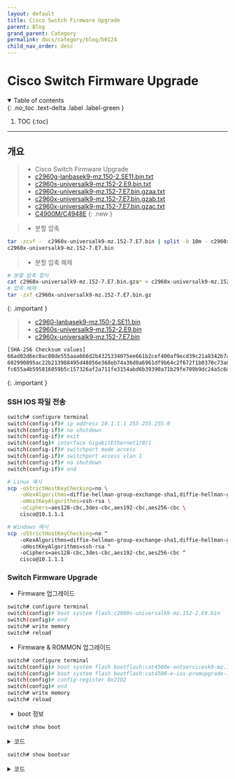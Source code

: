 ```yaml
---
layout: default
title: Cisco Switch Firmware Upgrade
parent: Blog
grand_parent: Category
permalink: docs/category/blog/b0124
child_nav_order: desc
---
```


# Cisco Switch Firmware Upgrade

<details open markdown="block">
  <summary>
    Table of contents
  </summary>
  {: .no_toc .text-delta .label .label-green }
  
1. TOC
{:toc}

</details>

---

## 개요

> - Cisco Switch Firmware Upgrade
> - [c2960g-lanbasek9-mz.150-2.SE11.bin.txt](https://github.com/heaths2/heaths2.github.io/files/13538287/c2960g-lanbasek9-mz.150-2.SE11.bin.txt)
> - [c2960s-universalk9-mz.152-2.E9.bin.txt](https://github.com/heaths2/heaths2.github.io/files/13538288/c2960s-universalk9-mz.152-2.E9.bin.txt)
> - [c2960x-universalk9-mz.152-7.E7.bin.gzaa.txt](https://github.com/heaths2/heaths2.github.io/files/13538319/c2960x-universalk9-mz.152-7.E7.bin.gzaa.txt)
> - [c2960x-universalk9-mz.152-7.E7.bin.gzab.txt](https://github.com/heaths2/heaths2.github.io/files/13538320/c2960x-universalk9-mz.152-7.E7.bin.gzab.txt)
> - [c2960x-universalk9-mz.152-7.E7.bin.gzac.txt](https://github.com/heaths2/heaths2.github.io/files/13538321/c2960x-universalk9-mz.152-7.E7.bin.gzac.txt)
> - [C4900M/C4948E](http://ftpmirror.uk/pub/Software/Cisco/4900M-4948E/)
{: .new }

> - 분할 압축
>
```bash
tar -zcvf -  c2960x-universalk9-mz.152-7.E7.bin | split -b 10m - c2960x-universalk9-mz.152-7.E7.bin.gz
c2960x-universalk9-mz.152-7.E7.bin
```
>
> - 분할 압축 해제
```bash
# 분할 압축 합치
cat c2960x-universalk9-mz.152-7.E7.bin.gza* > c2960x-universalk9-mz.152-7.E7.bin.gz
# 압축 해제
tar -zxf c2960x-universalk9-mz.152-7.E7.bin.gz
```
>
{: .important }

> - [c2960-lanbasek9-mz.150-2.SE11.bin](https://software.cisco.com/download/home/281231715/type/280805680/release/15.0.2-SE11)
> - [c2960s-universalk9-mz.152-2.E9.bin](https://software.cisco.com/download/home/282867581/type/280805680/release/15.2.2E9)
> - [c2960x-universalk9-mz.152-7.E7.bin](https://software.cisco.com/download/home/284795737/type/280805680/release/15.2.7E7)
>
```bash
[SHA-256 Checksum values]
66ad02d6ec0ac80de555aaa666d2b4325334075ee661b2cef400af9ecd39c21a8342b7a8b20fcae6d1578b7f8801327b5be4a92890a1756291fd7b98522f78a4    c2960-lanbasek9-mz.150-2.SE11.bin
602990895ac22b213988495d48856e368eb74a36d0a6961df9b64c2f672f1b0370c73a039214455f13fd48696e47256ccd8e07d13a4e67b82f2da4bc83cf0255    c2960s-universalk9-mz.152-2.E9.bin
fc655a4b595816059b5c157326af2a711fe3154abd6b39390a71b29fe709b9dc24a5c6d69fb063aa2dce5320a1cfdad9e69c21307db02c8d2f0ff093b553ec1f    c2960x-universalk9-mz.152-7.E7.bin
```
>
{: .important }

### SSH IOS 파일 전송

```bash
switch# configure terminal
switch(config-if)# ip address 10.1.1.1 255.255.255.0
switch(config-if)# no shutdown
switch(config-if)# exit
switch(config)# interface GigabitEthernet1/0/1
switch(config-if)# switchport mode access
switch(config-if)# switchport access vlan 1
switch(config-if)# no shutdown
switch(config-if)# end
```

```bash
# Linux 예시
scp -oStrictHostKeyChecking=no \
    -oKexAlgorithms=diffie-hellman-group-exchange-sha1,diffie-hellman-group14-sha1,diffie-hellman-group1-sha1 \
    -oHostKeyAlgorithms=ssh-rsa \
    -oCiphers=aes128-cbc,3des-cbc,aes192-cbc,aes256-cbc \
    cisco@10.1.1.1
```

```bash
# Windows 예시
scp -oStrictHostKeyChecking=no ^
    -oKexAlgorithms=diffie-hellman-group-exchange-sha1,diffie-hellman-group14-sha1,diffie-hellman-group1-sha1 ^
    -oHostKeyAlgorithms=ssh-rsa ^
    -oCiphers=aes128-cbc,3des-cbc,aes192-cbc,aes256-cbc ^
    cisco@10.1.1.1
```

### Switch Firmware Upgrade

- Firmware 업그레이드

```bash
switch# configure terminal
switch(config)# boot system flash:c2960s-universalk9-mz.152-2.E9.bin
switch(config)# end
switch# write memory
switch# reload
```

- Firmware & ROMMON 업그레이드

```bash
switch# configure terminal
switch(config)# boot system flash bootflash:cat4500e-entservicesk9-mz.152-4.E10.bin
switch(config)# boot system flash bootflash:cat4500-e-ios-promupgrade-122_44r_SG11
switch(config)# config-register 0x2102
switch(config)# end
switch# write memory
switch# reload
```

- boot 정보

```bash
switch# show boot
```

<details markdown="block">
  <summary>
    코드
  </summary>
  {: .text-delta .label .label-green }
  
```bash
BOOT path-list      : flash:/c2960s-universalk9-mz.152-2.E9.bin
Config file         : flash:/config.text
Private Config file : flash:/private-config.text
Enable Break        : yes
Manual Boot         : no
Allow Dev Key         : yes
HELPER path-list    : 
Auto upgrade        : yes
Auto upgrade path   : 
NVRAM/Config file
      buffer size:   524288
Timeout for Config
          Download:    0 seconds
Config Download 
       via DHCP:       disabled (next boot: disabled)
```

</details>

```bash
switch# show bootvar
```

<details markdown="block">
  <summary>
    코드
  </summary>
  {: .text-delta .label .label-green }

```bash
BOOT variable = bootflash:cat4500e-entservicesk9-mz.152-4.E10.bin,1;
CONFIG_FILE variable does not exist
BOOTLDR variable does not exist
Configuration register is 0x2102
```

</details>
